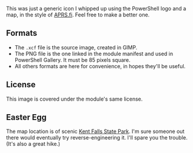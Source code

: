 This was just a generic icon I whipped up using the PowerShell logo and a map, in the style of [APRS.fi](https://aprs.fi).  Feel free to make a better one.

## Formats
 -  The `.xcf` file is the source image, created in GIMP.
 -  The PNG file is the one linked in the module manifest and used in PowerShell Gallery.  It must be 85 pixels square.
 -  All others formats are here for convenience, in hopes they'll be useful.

## License
This image is covered under the module's same license.

## Easter Egg
The map location is of scenic [Kent Falls State Park](https://portal.ct.gov/DEEP/State-Parks/Parks/Kent-Falls-State-Park).  I'm sure someone out there would eventually try reverse-engineering it.  I'll spare you the trouble.  (It's also a great hike.)
